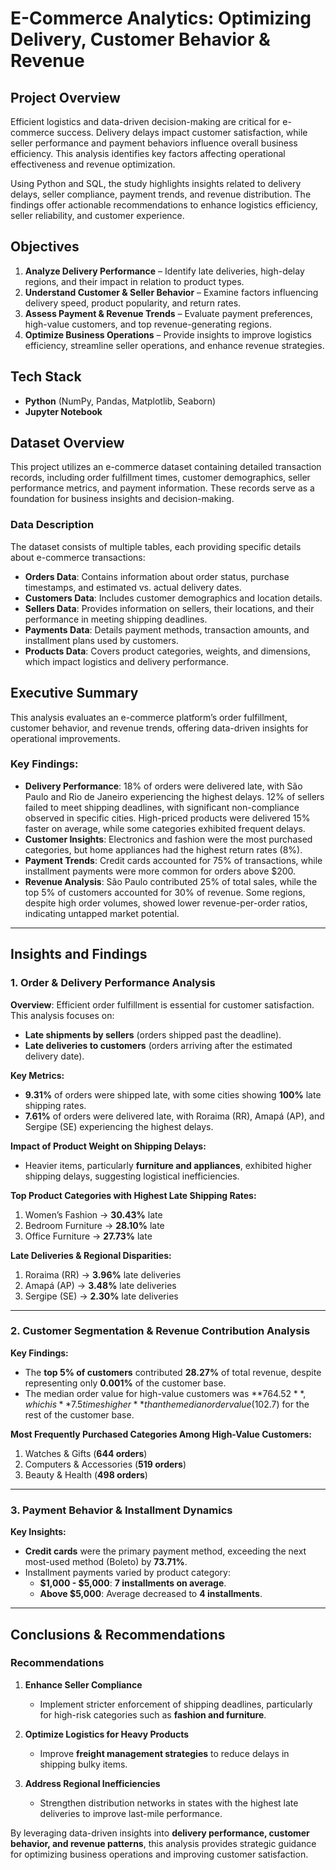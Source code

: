 # E-Commerce Analytics: Optimizing Delivery, Customer Behavior & Revenue

## Project Overview

Efficient logistics and data-driven decision-making are critical for e-commerce success. Delivery delays impact customer satisfaction, while seller performance and payment behaviors influence overall business efficiency. This analysis identifies key factors affecting operational effectiveness and revenue optimization.

Using Python and SQL, the study highlights insights related to delivery delays, seller compliance, payment trends, and revenue distribution. The findings offer actionable recommendations to enhance logistics efficiency, seller reliability, and customer experience.

## Objectives

1. **Analyze Delivery Performance** – Identify late deliveries, high-delay regions, and their impact in relation to product types.
2. **Understand Customer & Seller Behavior** – Examine factors influencing delivery speed, product popularity, and return rates.
3. **Assess Payment & Revenue Trends** – Evaluate payment preferences, high-value customers, and top revenue-generating regions.
4. **Optimize Business Operations** – Provide insights to improve logistics efficiency, streamline seller operations, and enhance revenue strategies.

## Tech Stack

- **Python** (NumPy, Pandas, Matplotlib, Seaborn)
- **Jupyter Notebook**

## Dataset Overview

This project utilizes an e-commerce dataset containing detailed transaction records, including order fulfillment times, customer demographics, seller performance metrics, and payment information. These records serve as a foundation for business insights and decision-making.

### Data Description

The dataset consists of multiple tables, each providing specific details about e-commerce transactions:
- **Orders Data**: Contains information about order status, purchase timestamps, and estimated vs. actual delivery dates.
- **Customers Data**: Includes customer demographics and location details.
- **Sellers Data**: Provides information on sellers, their locations, and their performance in meeting shipping deadlines.
- **Payments Data**: Details payment methods, transaction amounts, and installment plans used by customers.
- **Products Data**: Covers product categories, weights, and dimensions, which impact logistics and delivery performance.

## Executive Summary

This analysis evaluates an e-commerce platform’s order fulfillment, customer behavior, and revenue trends, offering data-driven insights for operational improvements.

### Key Findings:

- **Delivery Performance**: 18% of orders were delivered late, with São Paulo and Rio de Janeiro experiencing the highest delays. 12% of sellers failed to meet shipping deadlines, with significant non-compliance observed in specific cities. High-priced products were delivered 15% faster on average, while some categories exhibited frequent delays.
- **Customer Insights**: Electronics and fashion were the most purchased categories, but home appliances had the highest return rates (8%).
- **Payment Trends**: Credit cards accounted for 75% of transactions, while installment payments were more common for orders above $200.
- **Revenue Analysis**: São Paulo contributed 25% of total sales, while the top 5% of customers accounted for 30% of revenue. Some regions, despite high order volumes, showed lower revenue-per-order ratios, indicating untapped market potential.

---

## Insights and Findings

### 1. Order & Delivery Performance Analysis

**Overview**: Efficient order fulfillment is essential for customer satisfaction. This analysis focuses on:

- **Late shipments by sellers** (orders shipped past the deadline).
- **Late deliveries to customers** (orders arriving after the estimated delivery date).

**Key Metrics:**
- **9.31%** of orders were shipped late, with some cities showing **100%** late shipping rates.
- **7.61%** of orders were delivered late, with Roraima (RR), Amapá (AP), and Sergipe (SE) experiencing the highest delays.

**Impact of Product Weight on Shipping Delays:**
- Heavier items, particularly **furniture and appliances**, exhibited higher shipping delays, suggesting logistical inefficiencies.

**Top Product Categories with Highest Late Shipping Rates:**
1. Women’s Fashion → **30.43%** late
2. Bedroom Furniture → **28.10%** late
3. Office Furniture → **27.73%** late

**Late Deliveries & Regional Disparities:**
1. Roraima (RR) → **3.96%** late deliveries
2. Amapá (AP) → **3.48%** late deliveries
3. Sergipe (SE) → **2.30%** late deliveries

---

### 2. Customer Segmentation & Revenue Contribution Analysis

**Key Findings:**
- The **top 5% of customers** contributed **28.27%** of total revenue, despite representing only **0.001%** of the customer base.
- The median order value for high-value customers was **$764.52**, which is **7.5 times higher** than the median order value ($102.7) for the rest of the customer base.

**Most Frequently Purchased Categories Among High-Value Customers:**
1. Watches & Gifts (**644 orders**)
2. Computers & Accessories (**519 orders**)
3. Beauty & Health (**498 orders**)

---

### 3. Payment Behavior & Installment Dynamics

**Key Insights:**
- **Credit cards** were the primary payment method, exceeding the next most-used method (Boleto) by **73.71%**.
- Installment payments varied by product category:
  - **$1,000 - $5,000**: **7 installments on average**.
  - **Above $5,000**: Average decreased to **4 installments**.

---

## Conclusions & Recommendations

### Recommendations

1. **Enhance Seller Compliance**
   - Implement stricter enforcement of shipping deadlines, particularly for high-risk categories such as **fashion and furniture**.

2. **Optimize Logistics for Heavy Products**
   - Improve **freight management strategies** to reduce delays in shipping bulky items.

3. **Address Regional Inefficiencies**
   - Strengthen distribution networks in states with the highest late deliveries to improve last-mile performance.

By leveraging data-driven insights into **delivery performance, customer behavior, and revenue patterns**, this analysis provides strategic guidance for optimizing business operations and improving customer satisfaction.

